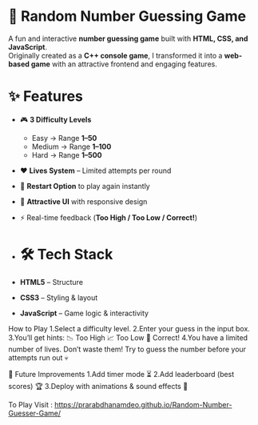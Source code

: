 # 🎯 Random Number Guessing Game

A fun and interactive **number guessing game** built with **HTML, CSS, and JavaScript**.  
Originally created as a **C++ console game**, I transformed it into a **web-based game** with an attractive frontend and engaging features.

# ✨ Features
- 🎮 **3 Difficulty Levels**  
  - Easy → Range **1–50**  
  - Medium → Range **1–100**  
  - Hard → Range **1–500**  
- ❤️ **Lives System** – Limited attempts per round  
- 🔄 **Restart Option** to play again instantly  
- 🎨 **Attractive UI** with responsive design  
- ⚡ Real-time feedback (**Too High / Too Low / Correct!**)

- # 🛠️ Tech Stack
- **HTML5** – Structure  
- **CSS3** – Styling & layout  
- **JavaScript** – Game logic & interactivity 

How to Play
1.Select a difficulty level.
2.Enter your guess in the input box.
3.You’ll get hints:
    📉 Too High
    📈 Too Low
    🎉 Correct!
4.You have a limited number of lives. Don’t waste them!
Try to guess the number before your attempts run out 💀

🔮 Future Improvements
1.Add timer mode ⏳
2.Add leaderboard (best scores) 🏆
3.Deploy with animations & sound effects 🎵

To Play Visit : https://prarabdhanamdeo.github.io/Random-Number-Guesser-Game/
